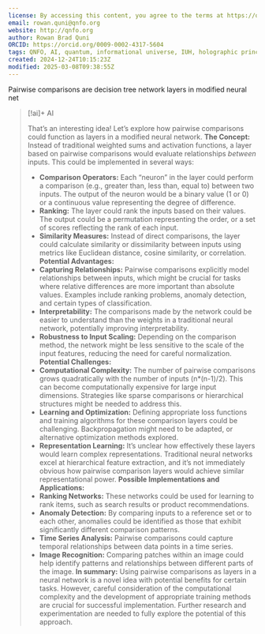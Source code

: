 ```yaml
---
license: By accessing this content, you agree to the terms at https://qnfo.org/LICENSE
email: rowan.quni@qnfo.org
website: http://qnfo.org
author: Rowan Brad Quni
ORCID: https://orcid.org/0009-0002-4317-5604
tags: QNFO, AI, quantum, informational universe, IUH, holographic principle
created: 2024-12-24T10:15:23Z
modified: 2025-03-08T09:38:55Z
---
```


Pairwise comparisons are decision tree network layers in modified neural net

> [!ai]+ AI
>
> That’s an interesting idea! Let’s explore how pairwise comparisons could function as layers in a modified neural network.
> **The Concept:**
> Instead of traditional weighted sums and activation functions, a layer based on pairwise comparisons would evaluate relationships *between* inputs. This could be implemented in several ways:
> - **Comparison Operators:** Each “neuron” in the layer could perform a comparison (e.g., greater than, less than, equal to) between two inputs. The output of the neuron would be a binary value (1 or 0) or a continuous value representing the degree of difference.
> - **Ranking:** The layer could rank the inputs based on their values. The output could be a permutation representing the order, or a set of scores reflecting the rank of each input.
> - **Similarity Measures:** Instead of direct comparisons, the layer could calculate similarity or dissimilarity between inputs using metrics like Euclidean distance, cosine similarity, or correlation.
> **Potential Advantages:**
> - **Capturing Relationships:** Pairwise comparisons explicitly model relationships between inputs, which might be crucial for tasks where relative differences are more important than absolute values. Examples include ranking problems, anomaly detection, and certain types of classification.
> - **Interpretability:** The comparisons made by the network could be easier to understand than the weights in a traditional neural network, potentially improving interpretability.
> - **Robustness to Input Scaling:** Depending on the comparison method, the network might be less sensitive to the scale of the input features, reducing the need for careful normalization.
> **Potential Challenges:**
> - **Computational Complexity:** The number of pairwise comparisons grows quadratically with the number of inputs (n*(n-1)/2). This can become computationally expensive for large input dimensions. Strategies like sparse comparisons or hierarchical structures might be needed to address this.
> - **Learning and Optimization:** Defining appropriate loss functions and training algorithms for these comparison layers could be challenging. Backpropagation might need to be adapted, or alternative optimization methods explored.
> - **Representation Learning:** It’s unclear how effectively these layers would learn complex representations. Traditional neural networks excel at hierarchical feature extraction, and it’s not immediately obvious how pairwise comparison layers would achieve similar representational power.
> **Possible Implementations and Applications:**
> - **Ranking Networks:** These networks could be used for learning to rank items, such as search results or product recommendations.
> - **Anomaly Detection:** By comparing inputs to a reference set or to each other, anomalies could be identified as those that exhibit significantly different comparison patterns.
> - **Time Series Analysis:** Pairwise comparisons could capture temporal relationships between data points in a time series.
> - **Image Recognition:** Comparing patches within an image could help identify patterns and relationships between different parts of the image.
> **In summary:** Using pairwise comparisons as layers in a neural network is a novel idea with potential benefits for certain tasks. However, careful consideration of the computational complexity and the development of appropriate training methods are crucial for successful implementation. Further research and experimentation are needed to fully explore the potential of this approach.
